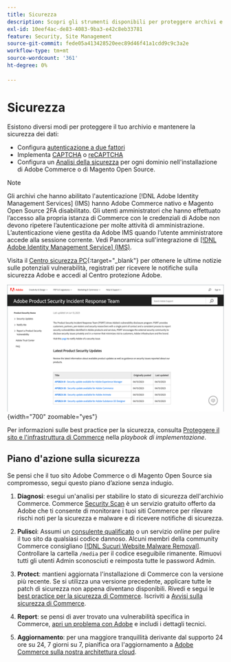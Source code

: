 ```yaml
---
title: Sicurezza
description: Scopri gli strumenti disponibili per proteggere archivi e dati e le linee guida per un piano d’azione sulla sicurezza se noti un compromesso.
exl-id: 10eef4ac-de83-4083-9ba3-e42c8eb33781
feature: Security, Site Management
source-git-commit: fede05a413428520eec89d46f41a1cdd9c9c3a2e
workflow-type: tm+mt
source-wordcount: '361'
ht-degree: 0%

---
```


# Sicurezza

Esistono diversi modi per proteggere il tuo archivio e mantenere la sicurezza dei dati:

- Configura [autenticazione a due fattori](security-two-factor-authentication.md)
- Implementa [CAPTCHA](security-captcha.md) o [reCAPTCHA](security-google-recaptcha.md)
- Configura un [Analisi della sicurezza](security-scan.md) per ogni dominio nell&#39;installazione di Adobe Commerce o di Magento Open Source.

>[!NOTE]
>
>Gli archivi che hanno abilitato l&#39;autenticazione [!DNL Adobe Identity Management Services] (IMS) hanno Adobe Commerce nativo e Magento Open Source 2FA disabilitato. Gli utenti amministratori che hanno effettuato l’accesso alla propria istanza di Commerce con le credenziali di Adobe non devono ripetere l’autenticazione per molte attività di amministrazione. L’autenticazione viene gestita da Adobe IMS quando l’utente amministratore accede alla sessione corrente. Vedi Panoramica sull&#39;integrazione di [[!DNL Adobe Identity Management Service] (IMS)](../getting-started/adobe-ims-integration-overview.md).

Visita il [Centro sicurezza PC](https://helpx.adobe.com/it/security.html){:target=&quot;_blank&quot;} per ottenere le ultime notizie sulle potenziali vulnerabilità, registrati per ricevere le notifiche sulla sicurezza Adobe e accedi al Centro protezione Adobe.

![Centro sicurezza PC](./assets/product-security-home.png){width="700" zoomable="yes"}

Per informazioni sulle best practice per la sicurezza, consulta [Proteggere il sito e l&#39;infrastruttura di Commerce](https://experienceleague.adobe.com/docs/commerce-operations/implementation-playbook/best-practices/launch/security-best-practices.html?lang=it) nella _playbook di implementazione_.

## Piano d&#39;azione sulla sicurezza

Se pensi che il tuo sito Adobe Commerce o di Magento Open Source sia compromesso, segui questo piano d’azione senza indugio.

1. **Diagnosi**: esegui un&#39;analisi per stabilire lo stato di sicurezza dell&#39;archivio Commerce. Commerce [Security Scan](security-scan.md) è un servizio gratuito offerto da Adobe che ti consente di monitorare i tuoi siti Commerce per rilevare rischi noti per la sicurezza e malware e di ricevere notifiche di sicurezza.

1. **Pulisci**: Assumi un [consulente qualificato](https://solutionpartners.adobe.com/s/directory/?partner_type=1) o un servizio online per pulire il tuo sito da qualsiasi codice dannoso. Alcuni membri della community Commerce consigliano [[!DNL Sucuri Website Malware Removal]](https://sucuri.net/website-antivirus/malware-removal). Controllare la cartella `/media` per il codice eseguibile rimanente. Rimuovi tutti gli utenti Admin sconosciuti e reimposta tutte le password Admin.

1. **Protect**: mantieni aggiornata l&#39;installazione di Commerce con la versione più recente. Se si utilizza una versione precedente, applicare tutte le patch di sicurezza non appena diventano disponibili. Rivedi e segui le [best practice per la sicurezza di Commerce](https://www.adobe.com/content/dam/cc/en/trust-center/ungated/whitepapers/experience-cloud/adobe-commerce-best-practices-guide.pdf). Iscriviti a [Avvisi sulla sicurezza di Commerce](https://www.adobe.com/subscription/adbeSecurityNotifications.html).

1. **Report**: se pensi di aver trovato una vulnerabilità specifica in Commerce, [apri un problema con Adobe](https://hackerone.com/adobe?type=team) e includi i dettagli tecnici.

1. **Aggiornamento**: per una maggiore tranquillità derivante dal supporto 24 ore su 24, 7 giorni su 7, pianifica ora l&#39;aggiornamento a [Adobe Commerce sulla nostra architettura cloud](https://business.adobe.com/it/products/magento/cloud-delivery.html).
